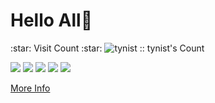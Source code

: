 # Hello All👋 #

<div class="container">
    <div class="visit-count">
        :star: Visit Count :star:
        <img src="https://profile-counter.glitch.me/tynist/count.svg" alt="tynist :: tynist's Count" />
    </div>
    <p></p>
</div>


[![](https://raw.githubusercontent.com/tynist/github-profile-summary-cards-example/master/profile-summary-card-output/vue/0-profile-details.svg)](https://github.com/tynist/github-profile-summary-cards)
[![](https://raw.githubusercontent.com/tynist/github-profile-summary-cards-example/master/profile-summary-card-output/vue/1-repos-per-language.svg)](https://github.com/tynist/github-profile-summary-cards) 
[![](https://raw.githubusercontent.com/tynist/github-profile-summary-cards-example/master/profile-summary-card-output/vue/2-most-commit-language.svg)](https://github.com/tynist/github-profile-summary-cards)
[![](https://raw.githubusercontent.com/tynist/github-profile-summary-cards-example/master/profile-summary-card-output/vue/3-stats.svg)](https://github.com/tynist/github-profile-summary-cards) 
[![](https://raw.githubusercontent.com/tynist/github-profile-summary-cards-example/master/profile-summary-card-output/vue/4-productive-time.svg)](https://github.com/tynist/github-profile-summary-cards)

[More Info](https://github.com/vn7n24fzkq/github-profile-summary-cards)

